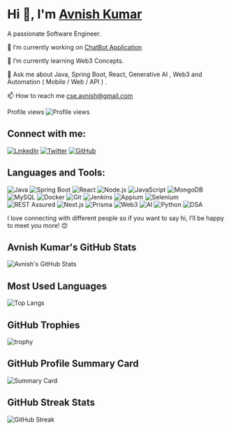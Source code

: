 # Hi 👋, I'm [Avnish Kumar](https://portfolio-ak-qmua.vercel.app/)

A passionate Software Engineer.

🔭 I’m currently working on [ChatBot Application](https://www.anaconda.com/blog/how-to-build-ai-chatbots-with-mistral-and-llama2) 

🌱 I’m currently learning Web3 Concepts.

💬 Ask me about Java, Spring Boot, React, Generative AI , Web3 and Automation ( Mobile / Web / API ) .

📫 How to reach me [cse.avnish@gmail.com](mailto:cse.avnish@gmail.com)

Profile views ![Profile views](https://komarev.com/ghpvc/?username=avnishaks&style=flat-square)

## Connect with me:

[![LinkedIn](https://img.shields.io/badge/LinkedIn-Avnish%20Kumar-blue)](https://www.linkedin.com/in/avnishaks/)
[![Twitter](https://img.shields.io/badge/Twitter-@avnishkumar-blue)](https://x.com/avnish_aks)
[![GitHub](https://img.shields.io/badge/GitHub-avnish--kumar-black)](https://github.com/avnishaks)

## Languages and Tools:
![Java](https://img.shields.io/badge/Java-ED8B00?style=for-the-badge&logo=java&logoColor=white)
![Spring Boot](https://img.shields.io/badge/Spring%20Boot-6DB33F?style=for-the-badge&logo=spring-boot&logoColor=white)
![React](https://img.shields.io/badge/React-20232A?style=for-the-badge&logo=react&logoColor=61DAFB)
![Node.js](https://img.shields.io/badge/Node.js-43853D?style=for-the-badge&logo=node.js&logoColor=white)
![JavaScript](https://img.shields.io/badge/JavaScript-F7DF1E?style=for-the-badge&logo=javascript&logoColor=black)
![MongoDB](https://img.shields.io/badge/MongoDB-4EA94B?style=for-the-badge&logo=mongodb&logoColor=white)
![MySQL](https://img.shields.io/badge/MySQL-005C84?style=for-the-badge&logo=mysql&logoColor=white)
![Docker](https://img.shields.io/badge/Docker-2496ED?style=for-the-badge&logo=docker&logoColor=white)
![Git](https://img.shields.io/badge/Git-F05032?style=for-the-badge&logo=git&logoColor=white)
![Jenkins](https://img.shields.io/badge/Jenkins-D24939?style=for-the-badge&logo=jenkins&logoColor=white)
![Appium](https://img.shields.io/badge/Appium-41BDF5?style=for-the-badge&logo=appium&logoColor=white)
![Selenium](https://img.shields.io/badge/Selenium-43B02A?style=for-the-badge&logo=selenium&logoColor=white)
![REST Assured](https://img.shields.io/badge/REST%20Assured-006C35?style=for-the-badge&logo=rest-assured&logoColor=white)
![Next.js](https://img.shields.io/badge/Next.js-000000?style=for-the-badge&logo=next.js&logoColor=white)
![Prisma](https://img.shields.io/badge/Prisma-2D3748?style=for-the-badge&logo=prisma&logoColor=white)
![Web3](https://img.shields.io/badge/Web3-F16822?style=for-the-badge&logo=web3&logoColor=white)
![AI](https://img.shields.io/badge/AI-1E90FF?style=for-the-badge&logo=artificial-intelligence&logoColor=white)
![Python](https://img.shields.io/badge/Python-3776AB?style=for-the-badge&logo=python&logoColor=white)
![DSA](https://img.shields.io/badge/DSA-8A2BE2?style=for-the-badge&logo=datastructures-algorithms&logoColor=white)

I love connecting with different people so if you want to say hi, I’ll be happy to meet you more! 😊

## Avnish Kumar's GitHub Stats

![Avnish's GitHub Stats](https://github-readme-stats.vercel.app/api?username=avnishaks&show_icons=true&theme=radical)

## Most Used Languages

![Top Langs](https://github-readme-stats.vercel.app/api/top-langs/?username=avnishaks&layout=compact&theme=radical)



## GitHub Trophies

![trophy](https://github-profile-trophy.vercel.app/?username=avnishaks&theme=radical)

## GitHub Profile Summary Card

![Summary Card](https://github-profile-summary-cards.vercel.app/api/cards/profile-details?username=avnishaks&theme=radical)

## GitHub Streak Stats

![GitHub Streak](https://github-readme-streak-stats.herokuapp.com/?user=avnishaks&theme=radical)
